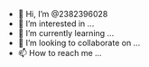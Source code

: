 - 👋 Hi, I’m @2382396028
- 👀 I’m interested in ...
- 🌱 I’m currently learning ...
- 💞️ I’m looking to collaborate on ...
- 📫 How to reach me ...

<!---
2382396028/2382396028 is a ✨ special ✨ repository because its `README.md` (this file) appears on your GitHub profile.
You can click the Preview yolink to take a look at your changes.
--->
